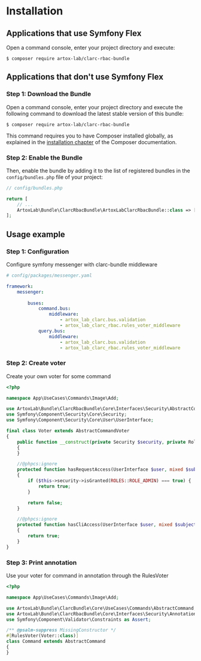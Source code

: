Installation
============

Applications that use Symfony Flex
----------------------------------

Open a command console, enter your project directory and execute:

```console
$ composer require artox-lab/clarc-rbac-bundle
```

Applications that don't use Symfony Flex
----------------------------------------

### Step 1: Download the Bundle

Open a command console, enter your project directory and execute the
following command to download the latest stable version of this bundle:

```console
$ composer require artox-lab/clarc-rbac-bundle
```

This command requires you to have Composer installed globally, as explained
in the [installation chapter](https://getcomposer.org/doc/00-intro.md)
of the Composer documentation.

### Step 2: Enable the Bundle

Then, enable the bundle by adding it to the list of registered bundles
in the `config/bundles.php` file of your project:

```php
// config/bundles.php

return [
    // ...
    ArtoxLab\Bundle\ClarcRbacBundle\ArtoxLabClarcRbacBundle::class => ['all' => true],
];
```

Usage example
----------------------------------------
### Step 1: Configuration

Configure symfony messenger with clarc-bundle middleware

```yaml
# config/packages/messenger.yaml

framework:
    messenger:
    
        buses:
            command.bus:
                middleware:
                    - artox_lab_clarc.bus.validation
                    - artox_lab_clarc_rbac.rules_voter_middleware
            query.bus:
                middleware:
                    - artox_lab_clarc.bus.validation
                    - artox_lab_clarc_rbac.rules_voter_middleware
```

### Step 2: Create voter

Create your own voter for some command

```php
<?php

namespace App\UseCases\Commands\Image\Add;

use ArtoxLab\Bundle\ClarcRbacBundle\Core\Interfaces\Security\AbstractCommandVoter;
use Symfony\Component\Security\Core\Security;
use Symfony\Component\Security\Core\User\UserInterface;

final class Voter extends AbstractCommandVoter
{
    public function __construct(private Security $security, private RolesProvider $rolesProvider)
    {
    }

    //@phpcs:ignore
    protected function hasRequestAccess(UserInterface $user, mixed $subject): bool
    {
        if ($this->security->isGranted(ROLES::ROLE_ADMIN) === true) {
            return true;
        }

        return false;
    }

    //@phpcs:ignore
    protected function hasCliAccess(UserInterface $user, mixed $subject): bool
    {
        return true;
    }
}
```
### Step 3: Print annotation

Use your voter for command in annotation through the RulesVoter
```php
<?php

namespace App\UseCases\Commands\Image\Add;

use ArtoxLab\Bundle\ClarcBundle\Core\UseCases\Commands\AbstractCommand;
use ArtoxLab\Bundle\ClarcRbacBundle\Core\Interfaces\Security\Annotation\RulesVoter;
use Symfony\Component\Validator\Constraints as Assert;

/** @psalm-suppress MissingConstructor */
#[RulesVoter(Voter::class)]
class Command extends AbstractCommand
{
}
```
